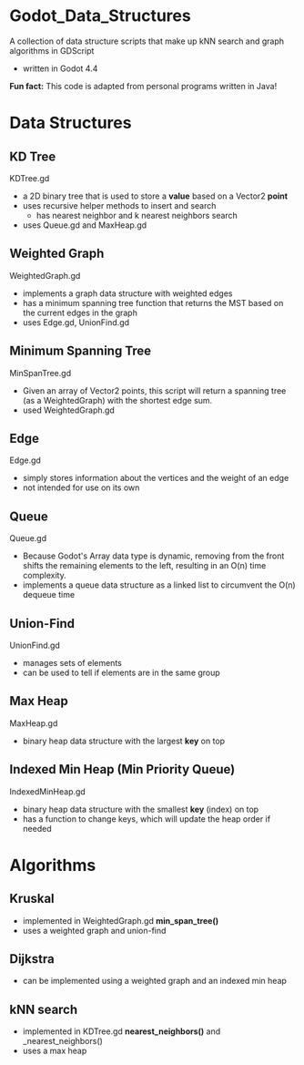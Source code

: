 # Godot_Data_Structures
A collection of data structure scripts that make up kNN search and graph algorithms in GDScript
- written in Godot 4.4

**Fun fact:** This code is adapted from personal programs written in Java!

# Data Structures
## KD Tree
KDTree.gd
- a 2D binary tree that is used to store a **value** based on a Vector2 **point**
- uses recursive helper methods to insert and search
  - has nearest neighbor and k nearest neighbors search
- uses Queue.gd and MaxHeap.gd

## Weighted Graph
WeightedGraph.gd
- implements a graph data structure with weighted edges
- has a minimum spanning tree function that returns the MST based on the current edges in the graph
- uses Edge.gd, UnionFind.gd

## Minimum Spanning Tree
MinSpanTree.gd
- Given an array of Vector2 points, this script will return a spanning tree (as a WeightedGraph) with the shortest edge sum.
- used WeightedGraph.gd

## Edge
Edge.gd
- simply stores information about the vertices and the weight of an edge
- not intended for use on its own

## Queue
Queue.gd
- Because Godot's Array data type is dynamic, removing from the front shifts the remaining elements to the left, resulting in an O(n) time complexity.
- implements a queue data structure as a linked list to circumvent the O(n) dequeue time

## Union-Find
UnionFind.gd
- manages sets of elements
- can be used to tell if elements are in the same group

## Max Heap
MaxHeap.gd
- binary heap data structure with the largest **key** on top

## Indexed Min Heap (Min Priority Queue)
IndexedMinHeap.gd
- binary heap data structure with the smallest **key** (index) on top
- has a function to change keys, which will update the heap order if needed

# Algorithms
## Kruskal
- implemented in WeightedGraph.gd **min_span_tree()**
- uses a weighted graph and union-find

## Dijkstra
- can be implemented using a weighted graph and an indexed min heap

## kNN search
- implemented in KDTree.gd **nearest_neighbors()** and _nearest_neighbors()
- uses a max heap



